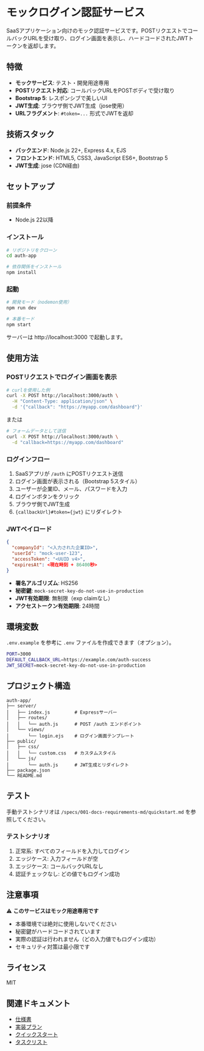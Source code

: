 ﻿# モックログイン認証サービス

SaaSアプリケーション向けのモック認証サービスです。POSTリクエストでコールバックURLを受け取り、ログイン画面を表示し、ハードコードされたJWTトークンを返却します。

## 特徴

- **モックサービス**: テスト・開発用途専用
- **POSTリクエスト対応**: コールバックURLをPOSTボディで受け取り
- **Bootstrap 5**: レスポンシブで美しいUI
- **JWT生成**: ブラウザ側でJWT生成（jose使用）
- **URLフラグメント**: `#token=...` 形式でJWTを返却

## 技術スタック

- **バックエンド**: Node.js 22+, Express 4.x, EJS
- **フロントエンド**: HTML5, CSS3, JavaScript ES6+, Bootstrap 5
- **JWT生成**: jose (CDN経由)

## セットアップ

### 前提条件

- Node.js 22以降

### インストール

```bash
# リポジトリをクローン
cd auth-app

# 依存関係をインストール
npm install
```

### 起動

```bash
# 開発モード（nodemon使用）
npm run dev

# 本番モード
npm start
```

サーバーは http://localhost:3000 で起動します。

## 使用方法

### POSTリクエストでログイン画面を表示

```bash
# curlを使用した例
curl -X POST http://localhost:3000/auth \
  -H "Content-Type: application/json" \
  -d '{"callback": "https://myapp.com/dashboard"}'
```

または

```bash
# フォームデータとして送信
curl -X POST http://localhost:3000/auth \
  -d "callback=https://myapp.com/dashboard"
```

### ログインフロー

1. SaaSアプリが `/auth` にPOSTリクエスト送信
2. ログイン画面が表示される（Bootstrap 5スタイル）
3. ユーザーが企業ID、メール、パスワードを入力
4. ログインボタンをクリック
5. ブラウザ側でJWT生成
6. `{callbackUrl}#token={jwt}` にリダイレクト

### JWTペイロード

```json
{
  "companyId": "<入力された企業ID>",
  "userId": "mock-user-123",
  "accessToken": "<UUID v4>",
  "expiresAt": <現在時刻 + 86400秒>
}
```

- **署名アルゴリズム**: HS256
- **秘密鍵**: `mock-secret-key-do-not-use-in-production`
- **JWT有効期限**: 無制限（exp claimなし）
- **アクセストークン有効期限**: 24時間

## 環境変数

`.env.example` を参考に `.env` ファイルを作成できます（オプション）。

```bash
PORT=3000
DEFAULT_CALLBACK_URL=https://example.com/auth-success
JWT_SECRET=mock-secret-key-do-not-use-in-production
```

## プロジェクト構造

```
auth-app/
├── server/
│   ├── index.js         # Expressサーバー
│   ├── routes/
│   │   └── auth.js      # POST /auth エンドポイント
│   └── views/
│       └── login.ejs    # ログイン画面テンプレート
├── public/
│   ├── css/
│   │   └── custom.css   # カスタムスタイル
│   └── js/
│       └── auth.js      # JWT生成とリダイレクト
├── package.json
└── README.md
```

## テスト

手動テストシナリオは `/specs/001-docs-requirements-md/quickstart.md` を参照してください。

### テストシナリオ

1. 正常系: すべてのフィールドを入力してログイン
2. エッジケース: 入力フィールドが空
3. エッジケース: コールバックURLなし
4. 認証チェックなし: どの値でもログイン成功

## 注意事項

⚠️ **このサービスはモック用途専用です**

- 本番環境では絶対に使用しないでください
- 秘密鍵がハードコードされています
- 実際の認証は行われません（どの入力値でもログイン成功）
- セキュリティ対策は最小限です

## ライセンス

MIT

## 関連ドキュメント

- [仕様書](../specs/001-docs-requirements-md/spec.md)
- [実装プラン](../specs/001-docs-requirements-md/plan.md)
- [クイックスタート](../specs/001-docs-requirements-md/quickstart.md)
- [タスクリスト](../specs/001-docs-requirements-md/tasks.md)
